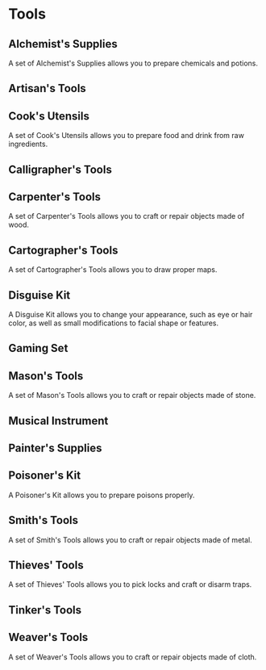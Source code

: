# Tools

## Alchemist's Supplies

A set of Alchemist's Supplies allows you to prepare chemicals and potions.

## Artisan's Tools

## Cook's Utensils

A set of Cook's Utensils allows you to prepare food and drink from raw ingredients.

## Calligrapher's Tools

## Carpenter's Tools

A set of Carpenter's Tools allows you to craft or repair objects made of wood.

## Cartographer's Tools

A set of Cartographer's Tools allows you to draw proper maps.

## Disguise Kit

A Disguise Kit allows you to change your appearance, such as eye or hair color, as well as small modifications to facial shape or features.

## Gaming Set

## Mason's Tools

A set of Mason's Tools allows you to craft or repair objects made of stone.

## Musical Instrument

## Painter's Supplies

## Poisoner's Kit

A Poisoner's Kit allows you to prepare poisons properly.

## Smith's Tools

A set of Smith's Tools allows you to craft or repair objects made of metal.

## Thieves' Tools

A set of Thieves' Tools allows you to pick locks and craft or disarm traps.

## Tinker's Tools

## Weaver's Tools

A set of Weaver's Tools allows you to craft or repair objects made of cloth.



